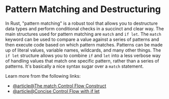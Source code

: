 # Pattern Matching and Destructuring

In Rust, "pattern matching" is a robust tool that allows you to destructure data types and perform conditional checks in a succinct and clear way. The main structures used for pattern matching are `match` and `if let`. The `match` keyword can be used to compare a value against a series of patterns and then execute code based on which pattern matches. Patterns can be made up of literal values, variable names, wildcards, and many other things. The `if let` structure allows you to combine `if` and `let` into a less verbose way of handling values that match one specific pattern, rather than a series of patterns. It's basically a nice syntax sugar over a `match` statement.

Learn more from the following links:

- [@article@The match Control Flow Construct](https://rust-book.cs.brown.edu/ch06-02-match.html)
- [@article@Concise Control Flow with if let](https://rust-book.cs.brown.edu/ch06-03-if-let.html)
